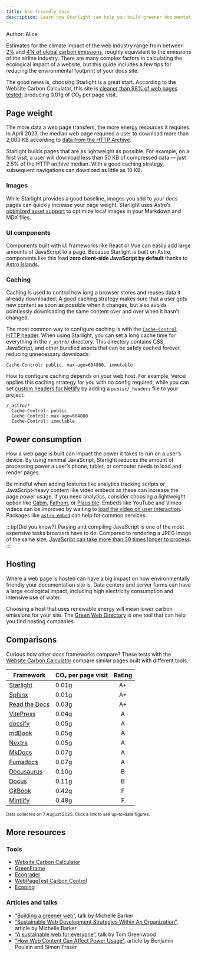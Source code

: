 ```yaml
---
title: Eco-friendly docs
description: Learn how Starlight can help you build greener documentation sites and reduce your carbon footprint.
---
```


<!-- // TODO(HiDeoo) Remove this filter. -->
<p>
	Author:
	<span data-pagefind-filter="author">Alice</span>
</p>

Estimates for the climate impact of the web industry range from between [2%][sf] and [4% of global carbon emissions][bbc], roughly equivalent to the emissions of the airline industry.
There are many complex factors in calculating the ecological impact of a website, but this guide includes a few tips for reducing the environmental footprint of your docs site.

The good news is, choosing Starlight is a great start.
According to the Website Carbon Calculator, this site is [cleaner than 98% of web pages tested][sl-carbon], producing 0.01g of CO₂ per page visit.

## Page weight

The more data a web page transfers, the more energy resources it requires.
In April 2023, the median web page required a user to download more than 2,000 KB according to [data from the HTTP Archive][http].

Starlight builds pages that are as lightweight as possible.
For example, on a first visit, a user will download less than 50 KB of compressed data — just 2.5% of the HTTP archive median.
With a good caching strategy, subsequent navigations can download as little as 10 KB.

### Images

While Starlight provides a good baseline, images you add to your docs pages can quickly increase your page weight.
Starlight uses Astro’s [optimized asset support][assets] to optimize local images in your Markdown and MDX files.

### UI components

Components built with UI frameworks like React or Vue can easily add large amounts of JavaScript to a page.
Because Starlight is built on Astro, components like this load **zero client-side JavaScript by default** thanks to [Astro Islands][islands].

### Caching

Caching is used to control how long a browser stores and reuses data it already downloaded.
A good caching strategy makes sure that a user gets new content as soon as possible when it changes, but also avoids pointlessly downloading the same content over and over when it hasn’t changed.

The most common way to configure caching is with the [`Cache-Control` HTTP header][cache].
When using Starlight, you can set a long cache time for everything in the `/_astro/` directory.
This directory contains CSS, JavaScript, and other bundled assets that can be safely cached forever, reducing unnecessary downloads:

```
Cache-Control: public, max-age=604800, immutable
```

How to configure caching depends on your web host. For example, Vercel applies this caching strategy for you with no config required, while you can set [custom headers for Netlify][ntl-headers] by adding a `public/_headers` file to your project:

```
/_astro/*
  Cache-Control: public
  Cache-Control: max-age=604800
  Cache-Control: immutable
```

[cache]: https://csswizardry.com/2019/03/cache-control-for-civilians/
[ntl-headers]: https://docs.netlify.com/routing/headers/

## Power consumption

How a web page is built can impact the power it takes to run on a user’s device.
By using minimal JavaScript, Starlight reduces the amount of processing power a user’s phone, tablet, or computer needs to load and render pages.

Be mindful when adding features like analytics tracking scripts or JavaScript-heavy content like video embeds as these can increase the page power usage.
If you need analytics, consider choosing a lightweight option like [Cabin][cabin], [Fathom][fathom], or [Plausible][plausible].
Embeds like YouTube and Vimeo videos can be improved by waiting to [load the video on user interaction][lazy-video].
Packages like [`astro-embed`][embed] can help for common services.

:::tip[Did you know?]
Parsing and compiling JavaScript is one of the most expensive tasks browsers have to do.
Compared to rendering a JPEG image of the same size, [JavaScript can take more than 30 times longer to process][cost-of-js].
:::

[cabin]: https://withcabin.com/
[fathom]: https://usefathom.com/
[plausible]: https://plausible.io/
[lazy-video]: https://web.dev/iframe-lazy-loading/
[embed]: https://www.npmjs.com/package/astro-embed
[cost-of-js]: https://medium.com/dev-channel/the-cost-of-javascript-84009f51e99e

## Hosting

Where a web page is hosted can have a big impact on how environmentally friendly your documentation site is.
Data centers and server farms can have a large ecological impact, including high electricity consumption and intensive use of water.

Choosing a host that uses renewable energy will mean lower carbon emissions for your site. The [Green Web Directory][gwb] is one tool that can help you find hosting companies.

[gwb]: https://www.thegreenwebfoundation.org/directory/

## Comparisons

Curious how other docs frameworks compare?
These tests with the [Website Carbon Calculator][wcc] compare similar pages built with different tools.

| Framework                   | CO₂ per page visit | Rating |
| --------------------------- | ------------------ | :----: |
| [Starlight][sl-carbon]      | 0.01g              |   A+   |
| [Sphinx][sx-carbon]         | 0.01g              |   A+   |
| [Read the Docs][rtd-carbon] | 0.03g              |   A+   |
| [VitePress][vp-carbon]      | 0.04g              |   A    |
| [docsify][dy-carbon]        | 0.05g              |   A    |
| [mdBook][md-carbon]         | 0.05g              |   A    |
| [Nextra][nx-carbon]         | 0.05g              |   A    |
| [MkDocs][mk-carbon]         | 0.07g              |   A    |
| [Fumadocs][fs-carbon]       | 0.07g              |   A    |
| [Docusaurus][ds-carbon]     | 0.10g              |   B    |
| [Docus][dc-carbon]          | 0.11g              |   B    |
| [GitBook][gb-carbon]        | 0.42g              |   F    |
| [Mintlify][mt-carbon]       | 0.48g              |   F    |

<small>Data collected on 7 August 2025. Click a link to see up-to-date figures.</small>

[sl-carbon]: https://www.websitecarbon.com/website/starlight-astro-build-getting-started/
[vp-carbon]: https://www.websitecarbon.com/website/vitepress-dev-guide-what-is-vitepress/
[dc-carbon]: https://www.websitecarbon.com/website/docus-dev-en-getting-started-project-structure/
[sx-carbon]: https://www.websitecarbon.com/website/sphinx-doc-org-en-master-usage-quickstart-html/
[mk-carbon]: https://www.websitecarbon.com/website/mkdocs-org-getting-started/
[md-carbon]: https://www.websitecarbon.com/website/rust-lang-github-io-mdbook/
[nx-carbon]: https://www.websitecarbon.com/website/nextra-site-docs-docs-theme-start/
[fs-carbon]: https://www.websitecarbon.com/website/fumadocs-dev-docs-ui/
[dy-carbon]: https://www.websitecarbon.com/website/docsify-js-org/
[ds-carbon]: https://www.websitecarbon.com/website/docusaurus-io-docs/
[rtd-carbon]: https://www.websitecarbon.com/website/docs-readthedocs-io-en-stable-index-html/
[gb-carbon]: https://www.websitecarbon.com/website/gitbook-com-docs/
[mt-carbon]: https://www.websitecarbon.com/website/mintlify-com-docs-quickstart/

## More resources

### Tools

- [Website Carbon Calculator][wcc]
- [GreenFrame](https://greenframe.io/)
- [Ecograder](https://ecograder.com/)
- [WebPageTest Carbon Control](https://www.webpagetest.org/carbon-control/)
- [Ecoping](https://ecoping.earth/)

### Articles and talks

- [“Building a greener web”](https://youtu.be/EfPoOt7T5lg), talk by Michelle Barker
- [“Sustainable Web Development Strategies Within An Organization”](https://www.smashingmagazine.com/2022/10/sustainable-web-development-strategies-organization/), article by Michelle Barker
- [“A sustainable web for everyone”](https://2021.stateofthebrowser.com/speakers/tom-greenwood/), talk by Tom Greenwood
- [“How Web Content Can Affect Power Usage”](https://webkit.org/blog/8970/how-web-content-can-affect-power-usage/), article by Benjamin Poulain and Simon Fraser

[sf]: https://www.sciencefocus.com/science/what-is-the-carbon-footprint-of-the-internet/
[bbc]: https://www.bbc.com/future/article/20200305-why-your-internet-habits-are-not-as-clean-as-you-think
[http]: https://httparchive.org/reports/state-of-the-web
[assets]: https://docs.astro.build/en/guides/images/
[islands]: https://docs.astro.build/en/concepts/islands/
[wcc]: https://www.websitecarbon.com/
